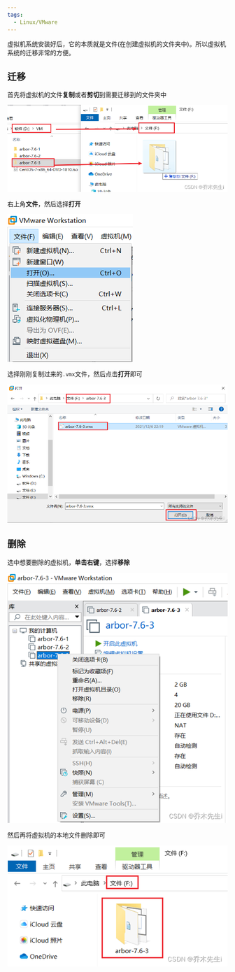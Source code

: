 ```yaml
---
tags:
  - Linux/VMware
---
```


虚拟机系统安装好后，它的本质就是文件(在创建虚拟机的文件夹中)。所以虚拟机系统的迁移非常的方便。

## 迁移

首先将虚拟机的文件**复制**或者**剪切**到需要迁移到的文件夹中

![](assets/VMware虚拟机迁移或删除/image-20240511142203815.png)

右上角**文件**，然后选择**打开**

![](assets/VMware虚拟机迁移或删除/image-20240511142218488.png)

选择刚刚复制过来的`.vmx`文件，然后点击**打开**即可

![](assets/VMware虚拟机迁移或删除/image-20240511142230793.png)


## 删除

选中想要删除的虚拟机，**单击右键**，选择**移除**

![](assets/VMware虚拟机迁移或删除/image-20240511142241251.png)

然后再将虚拟机的本地文件删除即可

![](assets/VMware虚拟机迁移或删除/image-20240511142248737.png)
